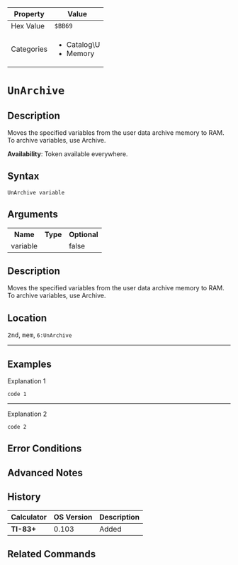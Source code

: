 | Property      | Value |
|---------------|-------|
| Hex Value     | `$BB69`|
| Categories    | <ul><li>Catalog\U</li><li>Memory</li></ul> |

# `UnArchive `

## Description
Moves the specified variables from the user data archive memory to RAM.
To archive variables, use Archive.


<b>Availability</b>: Token available everywhere.

## Syntax
`UnArchive variable`

## Arguments
<table>
<tr><th>Name</th><th>Type</th><th>Optional</th></tr>

<tr><td>variable</td><td></td><td>false</td></tr>

</table>

## Description
Moves the specified variables from the user data archive memory to RAM.
To archive variables, use Archive.

## Location
<kbd>2nd</kbd>, <kbd>mem</kbd>, `6:UnArchive`
<hr>

## Examples

Explanation 1
```ti-basic
code 1
```
---
Explanation 2
```ti-basic
code 2
```

## Error Conditions


## Advanced Notes


## History
| Calculator | OS Version | Description |
|------------|------------|-------------|
| <b>TI-83+</b> | 0.103 | Added

## Related Commands

    